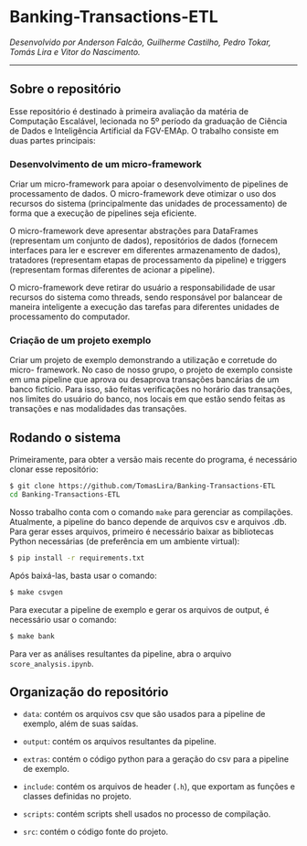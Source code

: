 # Banking-Transactions-ETL

*Desenvolvido por Anderson Falcão, Guilherme Castilho, Pedro
Tokar, Tomás Lira e Vitor do Nascimento.*

-------------------------------------------------------------------------------

## Sobre o repositório

Esse repositório é destinado à primeira avaliação da matéria de Computação
Escalável, lecionada no 5º período da graduação de Ciência de Dados e
Inteligência Artificial da FGV-EMAp. O trabalho consiste em duas partes principais:

### Desenvolvimento de um micro-framework

Criar um micro-framework para apoiar o desenvolvimento de pipelines de
processamento de dados. O micro-framework deve otimizar o uso dos recursos do
sistema (principalmente das unidades de processamento) de forma que a execução
de pipelines seja eficiente.

O micro-framework deve apresentar abstrações para DataFrames (representam um
conjunto de dados), repositórios de dados (fornecem interfaces para ler e escrever
em diferentes armazenamento de dados), tratadores (representam etapas de
processamento da pipeline) e triggers (representam formas diferentes de acionar
a pipeline).

O micro-framework deve retirar do usuário a responsabilidade de usar recursos do
sistema como threads, sendo responsável por balancear de maneira inteligente
a execução das tarefas para diferentes unidades de processamento do computador.

### Criação de um projeto exemplo

Criar um projeto de exemplo demonstrando a utilização e corretude do micro-
framework. No caso de nosso grupo, o projeto de exemplo consiste em uma pipeline
que aprova ou desaprova transações bancárias de um banco fictício. Para isso,
são feitas verificações no horário das transações, nos limites do usuário do banco,
nos locais em que estão sendo feitas as transações e nas modalidades das transações.

## Rodando o sistema

Primeiramente, para obter a versão mais recente do programa, é necessário clonar
esse repositório:

```bash
$ git clone https://github.com/TomasLira/Banking-Transactions-ETL
cd Banking-Transactions-ETL
```

Nosso trabalho conta com o comando `make` para gerenciar as compilações. Atualmente,
a pipeline do banco depende de arquivos csv e arquivos .db. Para gerar esses
arquivos, primeiro é necessário baixar as bibliotecas Python necessárias
(de preferência em um ambiente virtual):

```bash
$ pip install -r requirements.txt
```

Após baixá-las, basta usar o comando:

```bash
$ make csvgen
```

Para executar a pipeline de exemplo e gerar os arquivos de output, é necessário
usar o comando:

```bash
$ make bank
```

Para ver as análises resultantes da pipeline, abra o arquivo `score_analysis.ipynb`.

## Organização do repositório

- `data`: contém os arquivos csv que são usados para a pipeline de exemplo, além
de suas saídas.

- `output`: contém os arquivos resultantes da pipeline.

- `extras`: contém o código python para a geração do csv para a pipeline de exemplo.

- `include`: contém os arquivos de header (`.h`), que exportam as funções e classes
definidas no projeto.

- `scripts`: contém scripts shell usados no processo de compilação.

- `src`: contém o código fonte do projeto.
